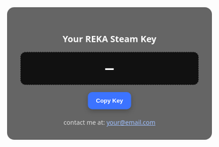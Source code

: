 <!DOCTYPE html>
<html lang="en">
<head>
<meta charset="utf-8">
<meta name="viewport" content="width=device-width, initial-scale=1">
<title>Show Key</title>
<meta name="color-scheme" content="dark light">
<style>
  *{box-sizing:border-box;margin:0;padding:0}
  body{
    font-family:system-ui,-apple-system,Segoe UI,Roboto,Inter,Arial,sans-serif;
    min-height:100vh;display:flex;align-items:center;justify-content:center;
    background:url("background.jpg") center/cover no-repeat fixed; /* <-- change image */
    color:#fff;text-align:center;padding:20px;
  }
  .overlay{
    background:rgba(0,0,0,0.6);padding:30px;border-radius:16px;
    max-width:600px;width:100%;
  }
  h1{font-size:20px;margin-bottom:16px}
  .key{
    font:700 32px/1.3 ui-monospace,monospace;
    word-break:break-word;
    background:#111;border:1px dashed #555;padding:16px;border-radius:12px;
    margin-bottom:16px;
  }
  button{
    background:#3c73ff;color:white;border:none;
    padding:12px 18px;border-radius:10px;cursor:pointer;
    font-weight:600;box-shadow:0 4px 12px rgba(0,0,0,.25);
  }
  button:active{transform:scale(0.97)}
  .ok{display:none;margin-top:8px;color:#9bd59b;font-size:14px}
  footer{margin-top:20px;font-size:14px;color:#ddd}
  a{color:#9fc0ff}
</style>
</head>
<body>
  <div class="overlay">
    <h1>Your REKA Steam Key</h1>
    <div id="key" class="key">—</div>
    <button id="copy">Copy Key</button>
    <div id="ok" class="ok">Copied!</div>
    <footer>
      contact me at: <a href="mailto:tobias.hermann@emberstorm.de">your@email.com</a>
    </footer>
  </div>

<script>
(function(){
  function getParam(){
    const hash = (location.hash||"").replace(/^#/,"");
    if(hash){
      const m = hash.match(/^k=(.*)$/i);
      return decodeURIComponent(m? m[1] : hash);
    }
    const q = new URLSearchParams(location.search);
    return q.get("k") || "";
  }
  function setKeyText(v){
    document.getElementById('key').textContent = v || "—";
    document.title = v ? `Key: ${v}` : "Show Key";
  }
  async function copyText(txt){
    try{
      await navigator.clipboard.writeText(txt);
      const ok = document.getElementById('ok');
      ok.style.display='block';
      setTimeout(()=>ok.style.display='none',1200);
    }catch(e){console.warn(e);}
  }
  const key = getParam();
  setKeyText(key);
  document.getElementById('copy').addEventListener('click', ()=> key && copyText(key));
})();
</script>
</body>
</html>
